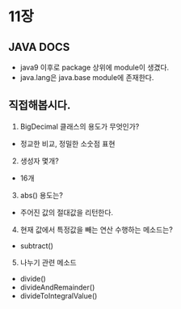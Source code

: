 # 11장

## JAVA DOCS
- java9 이후로 package 상위에 module이 생겼다.
- java.lang은 java.base module에 존재한다.

## 직접해봅시다.
1. BigDecimal 클래스의 용도가 무엇인가?
- 정교한 비교, 정밀한 소숫점 표현
2. 생성자 몇개?
- 16개
3. abs() 용도는?
- 주어진 값의 절대값을 리턴한다.
4. 현재 값에서 특정값을 빼는 연산 수행하는 메소드는?
- subtract()
5. 나누기 관련 메소드
- divide()
- divideAndRemainder()
- divideToIntegralValue()
